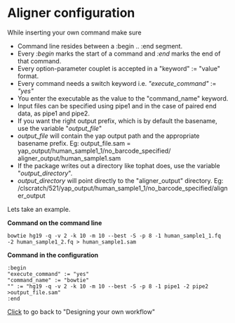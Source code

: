 # Aligner configuration

While inserting your own command make sure
* Command line resides between a :begin .. :end segment.
* Every _:begin_ marks the start of a command and _:end_ marks the end of that command.
* Every option-parameter couplet is accepted in a "keyword" := "value" format.
* Every command needs a switch keyword i.e. _"execute_command"_ := _"yes"_
* You enter the executable as the value to the "command_name" keyword.
* Input files can be specified using pipe1 and in the case of paired end data, as pipe1 and pipe2.
* If you want the right output prefix, which is by default the basename, use the variable "_output_file_"
* _output_file_ will contain the yap output path and the appropriate basename prefix.
Eg: output_file.sam = yap_output/human_sample1_1/no_barcode_specified/
                      aligner_output/human_sample1.sam
* If the package writes out a directory like tophat does, use the variable "_output_directory_".
* _output_directory_ will point directly to the "aligner_output" directory. Eg: /clscratch/521/yap_output/human_sample1_1/no_barcode_specified/aligner_output

Lets take an example.

**Command on the command line**

`bowtie hg19 -q -v 2 -k 10 -m 10 --best -S -p 8 -1 human_sample1_1.fq -2 human_sample1_2.fq > human_sample1.sam`

**Command in the configuration**
```
:begin
"execute_command" := "yes"
"command_name" := "bowtie"
"" := "hg19 -q -v 2 -k 10 -m 10 --best -S -p 8 -1 pipe1 -2 pipe2 >output_file.sam"
:end
```
[Click](design_workflow.md) to go back to "Designing your own workflow"
